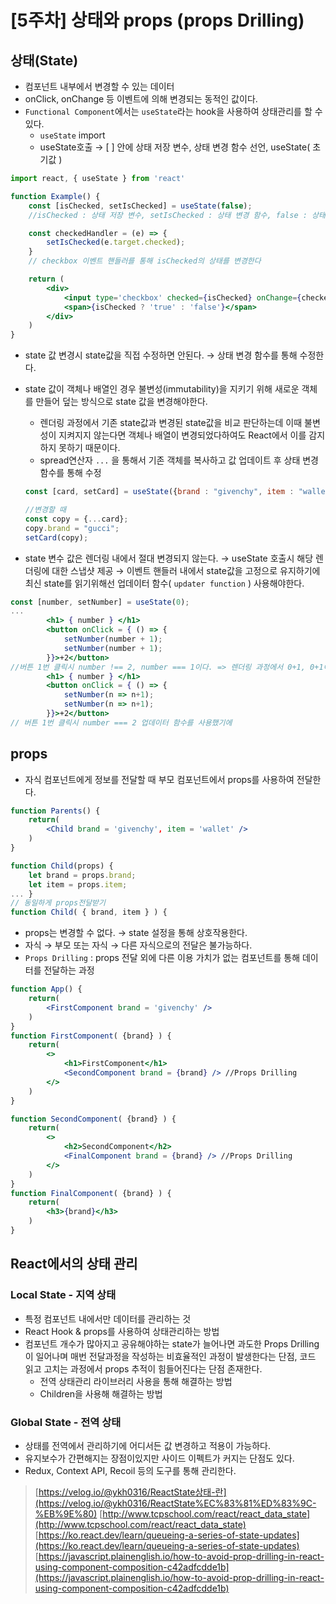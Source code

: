 # [5주차] 상태와 props (props Drilling)

## 상태(State)

- 컴포넌트 내부에서 변경할 수 있는 데이터
- onClick, onChange 등 이벤트에 의해 변경되는 동적인 값이다.
- `Functional Component`에서는 `useState`라는 hook을 사용하여 상태관리를 할 수 있다.
    - `useState` import
    - useState호출 → [ ] 안에 상태 저장 변수, 상태 변경 함수 선언, useState( 초기값 )

```jsx
import react, { useState } from 'react'

function Example() {
	const [isChecked, setIsChecked] = useState(false);
	//isChecked : 상태 저장 변수, setIsChecked : 상태 변경 함수, false : 상태 초기값

	const checkedHandler = (e) => {
		setIsChecked(e.target.checked);
	}
	// checkbox 이벤트 핸들러를 통해 isChecked의 상태를 변경한다

	return (
		<div>
			<input type='checkbox' checked={isChecked} onChange={checkedHandler} />
			<span>{isChecked ? 'true' : 'false'}</span>
		</div>
	)
}
```

- state 값 변경시 state값을 직접 수정하면 안된다. → 상태 변경 함수를 통해 수정한다.
- state 값이 객체나 배열인 경우 불변성(immutability)을 지키기 위해 새로운 객체를 만들어 덮는 방식으로 state 값을 변경해야한다.
    - 렌더링 과정에서 기존 state값과 변경된 state값을 비교 판단하는데 이때 불변성이 지켜지지 않는다면 객체나 배열이 변경되었다하여도 React에서 이를 감지하지 못하기 때문이다.
    - spread연산자 `...` 을 통해서 기존 객체를 복사하고 값 업데이트 후 상태 변경함수를 통해 수정
    
    ```jsx
    const [card, setCard] = useState({brand : "givenchy", item : "wallet"})
    
    //변경할 때
    const copy = {...card};
    copy.brand = "gucci";
    setCard(copy);
    ```
    
- state 변수 값은 렌더링 내에서 절대 변경되지 않는다. → useState 호출시 해당 렌더링에 대한 스냅샷 제공 → 이벤트 핸들러 내에서 state값을 고정으로 유지하기에 최신 state를 읽기위해선 업데이터 함수( `updater function` ) 사용해야한다.

```jsx
const [number, setNumber] = useState(0);
...
		<h1> { number } </h1>
		<button onClick = { () => {
			setNumber(number + 1);
			setNumber(number + 1);
		}}>+2</button>
//버튼 1번 클릭시 number !== 2, number === 1이다. => 렌더링 과정에서 0+1, 0+1이 두 번 반복임
		<h1> { number } </h1>
		<button onClick = { () => {
			setNumber(n => n+1);
			setNumber(n => n+1);
		}}>+2</button>
// 버튼 1번 클릭시 number === 2 업데이터 함수를 사용했기에
```

## props

- 자식 컴포넌트에게 정보를 전달할 때 부모 컴포넌트에서 props를 사용하여 전달한다.

```jsx
function Parents() {
	return(
		<Child brand = 'givenchy', item = 'wallet' />
	)
}

function Child(props) {
	let brand = props.brand;
	let item = props.item;
... }
// 동일하게 props전달받기
function Child( { brand, item } ) {
```

- props는 변경할 수 없다. → state 설정을 통해 상호작용한다.
- 자식 → 부모 또는 자식 → 다른 자식으로의 전달은 불가능하다.
- `Props Drilling` : props 전달 외에 다른 이용 가치가 없는 컴포넌트를 통해 데이터를 전달하는 과정

```jsx
function App() {
	return(
		<FirstComponent brand = 'givenchy' />
	) 
}
function FirstComponent( {brand} ) {
	return(
		<>
			<h1>FirstComponent</h1>
			<SecondComponent brand = {brand} /> //Props Drilling
		</>
	)
}

function SecondComponent( {brand} ) {
	return(
		<>
			<h2>SecondComponent</h2>
			<FinalComponent brand = {brand} /> //Props Drilling
		</>
	)
}
function FinalComponent( {brand} ) {
	return(
		<h3>{brand}</h3>
	)
}
```

## React에서의 상태 관리

### Local State - 지역 상태

- 특정 컴포넌트 내에서만 데이터를 관리하는 것
- React Hook & props를 사용하여 상태관리하는 방법
- 컴포넌트 개수가 많아지고 공유해야하는 state가 늘어나면 과도한 Props Drilling이 일어나며 매번 전달과정을 작성하는 비효율적인 과정이 발생한다는 단점, 코드 읽고 고치는 과정에서 props 추적이 힘들어진다는 단점 존재한다.
    - 전역 상태관리 라이브러리 사용을 통해 해결하는 방법
    - Children을 사용해 해결하는 방법

### Global State - 전역 상태

- 상태를 전역에서 관리하기에 어디서든 값 변경하고 적용이 가능하다.
- 유지보수가 간편해지는 장점이있지만 사이드 이펙트가 커지는 단점도 있다.
- Redux, Context API, Recoil 등의 도구를 통해 관리한다.

> [https://velog.io/@ykh0316/ReactState상태-란](https://velog.io/@ykh0316/ReactState%EC%83%81%ED%83%9C-%EB%9E%80)
[http://www.tcpschool.com/react/react_data_state](http://www.tcpschool.com/react/react_data_state)
[https://ko.react.dev/learn/queueing-a-series-of-state-updates](https://ko.react.dev/learn/queueing-a-series-of-state-updates)
[https://javascript.plainenglish.io/how-to-avoid-prop-drilling-in-react-using-component-composition-c42adfcdde1b](https://javascript.plainenglish.io/how-to-avoid-prop-drilling-in-react-using-component-composition-c42adfcdde1b)
>
